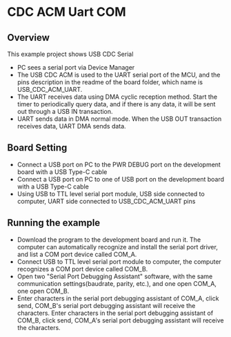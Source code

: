 # CDC ACM Uart COM

## Overview

This example project shows USB CDC Serial

- PC sees a serial port via Device Manager
- The USB CDC ACM is used to the UART serial port of the MCU, and the pins description in the readme of the board folder, which name is USB_CDC_ACM_UART.
- The UART receives data using DMA cyclic reception method. Start the timer to periodically query data, and if there is any data, it will be sent out through a USB IN transaction.
- UART sends data in DMA normal mode. When the USB OUT transaction receives data, UART DMA sends data.

## Board Setting

- Connect a USB port on PC to the PWR DEBUG port on the development board with a USB Type-C cable
- Connect a USB port on PC to one of USB port on the development board with a USB Type-C cable
- Using USB to TTL level serial port module, USB side connected to computer, UART side connected to USB_CDC_ACM_UART pins

## Running the example

- Download the program to the development board and run it. The computer can automatically recognize and install the serial port driver, and list a COM port device called COM_A.
- Connect USB to TTL level serial port module to computer, the computer recognizes a COM port device called COM_B.
- Open two "Serial Port Debugging Assistant" software, with the same communication settings(baudrate, parity, etc.), and one open COM_A, one open COM_B.
- Enter characters in the serial port debugging assistant of COM_A, click send, COM_B's serial port debugging assistant will receive the characters. Enter characters in the serial port debugging assistant of COM_B, click send, COM_A's serial port debugging assistant will receive the characters.

